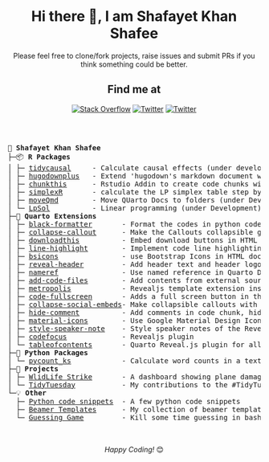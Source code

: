 
<div align="center">

<h1>
Hi there 👋, I am Shafayet Khan Shafee
</h1>

</div>

<div align="center">

Please feel free to clone/fork projects, raise issues and submit PRs if
you think something could be better. <br>
<h2>
Find me at
</h2>

<a href="https://stackoverflow.com/users/10858321"><img src="https://img.shields.io/badge/-Stackoverflow-FE7A16?logo=stack-overflow&logoColor=white" alt="Stack Overflow"/></a>
<a href="https://twitter.com/shafayet_shafee"><img src="https://img.shields.io/badge/Twitter-%231DA1F2.svg?logo=Twitter&logoColor=white" alt="Twitter"/></a>
<a href="mailto:sshafee@isrt.ac.bd"><img src="https://img.shields.io/badge/Gmail-D14836?style=flat&logo=gmail&logoColor=white" alt="Twitter"/></a>

</div>

<br>

<!-- Remeber to indent the tree by three space -->
<!-- Inspired by https://github.com/EmilHvitfeldt/EmilHvitfeldt -->
<pre>

🧩 <b>Shafayet Khan Shafee</b>  
├─📦 <b>R Packages</b>  
│ ├─ <a href="https://github.com/shafayetShafee/tidycausal">tidycausal</a>     - Calculate causal effects (under development)  
│ ├─ <a href="https://timteafan.github.io/hugodownplus/">hugodownplus</a>   - Extend 'hugodown's markdown document with toc and html boxes  
│ ├─ <a href="https://github.com/shafayetShafee/chunkthis">chunkthis</a>      - Rstudio Addin to create code chunks with copied R code  
│ ├─ <a href="https://github.com/shafayetShafee/simplexR">simplexR</a>       - calculate the LP simplex table step by step (under development)  
│ ├─ <a href="https://github.com/shafayetShafee/moveQmd">moveQmd</a>        - Move QUarto Docs to folders (under Development)  
│ └─ <a href="https://github.com/shafayetShafee/LpSol">LpSol</a>          - Linear programming (under Development)  
├─🔵 <b>Quarto Extensions</b>  
│ ├─ <a href="https://github.com/shafayetShafee/black-formatter">black-formatter</a>       - Format the codes in python code chunk using black  
│ ├─ <a href="https://github.com/shafayetShafee/collapse-callout">collapse-callout</a>      - Make the Callouts collapsible globally in HTML docs  
│ ├─ <a href="https://github.com/shafayetShafee/downloadthis">downloadthis</a>          - Embed download buttons in HTML docs  
│ ├─ <a href="https://github.com/shafayetShafee/line-highlight">line-highlight</a>        - Implement code line highlighting for HTML docs  
│ ├─ <a href="https://github.com/shafayetShafee/bsicons">bsicons</a>               - use Bootstrap Icons in HTML docs and RevealJs presentations  
│ ├─ <a href="https://github.com/shafayetShafee/reveal-header">reveal-header</a>         - Add header text and header logo in all pages of RevealJs slide  
│ ├─ <a href="https://github.com/shafayetShafee/nameref">nameref</a>               - Use named reference in Quarto Docs  
│ ├─ <a href="https://github.com/shafayetShafee/add-code-files">add-code-files</a>        - Add contents from external source or code files  
│ ├─ <a href="https://github.com/shafayetShafee/metropolis">metropolis</a>            - Revealjs template extension inspired by Beamer Metropolis theme  
│ ├─ <a href="https://github.com/shafayetShafee/code-fullscreen">code-fullscreen</a>       - Adds a full screen button in the code blocks in Quarto docs.  
│ ├─ <a href="https://github.com/shafayetShafee/collapse-social-embeds">collapse-social-embeds</a>- Make collapsible callouts with Github gist, tweets, youtube vids etc  
│ ├─ <a href="https://github.com/shafayetShafee/hide-comment">hide-comment</a>          - Add comments in code chunk, hidden in rendered output  
│ ├─ <a href="https://github.com/shafayetShafee/material-icons">material-icons</a>        - Use Google Material Design Icons in Quarto docs  
│ ├─ <a href="https://github.com/shafayetShafee/style-speaker-note">style-speaker-note</a>    - Style speaker notes of the RevealJs slides from a css file  
│ ├─ <a href="https://github.com/shafayetShafee/codefocus">codefocus</a>             - Revealjs plugin  
│ └─ <a href="https://github.com/shafayetShafee/tableofcontents">tableofcontents</a>       - Quarto Reveal.js plugin for allowing some options regarding tocs  
├─🐍 <b>Python Packages</b>  
│ └─ <a href="https://pycounts-ks.readthedocs.io/en/latest/">pycount_ks</a>            - Calculate word counts in a text file  
├─🌟 <b>Projects</b>  
│ ├─ <a href="https://shafayetshafee.github.io/wildlife_plane_damage/bird_flexdash">WlidLife Strike</a>       - A dashboard showing plane damage by wildlife strike  
│ └─ <a href="https://github.com/shafayetShafee/TidyTuesday">TidyTuesday</a>           - My contributions to the #TidyTuesday weekly data project  
└─💡 <b>Other</b>  
  ├─ <a href="https://github.com/shafayetShafee/py_snippets">Python code snippets</a>  - A few python code snippets  
  ├─ <a href="https://github.com/shafayetShafee/beamer-template">Beamer Templates</a>      - My collection of beamer templates  
  └─ <a href="https://github.com/shafayetShafee/guessing-game">Guessing Game</a>         - Kill some time guessing in bash shell

</pre>

<div align="center">

<br> <i>Happy Coding!</i> 😊 <br>

</div>

